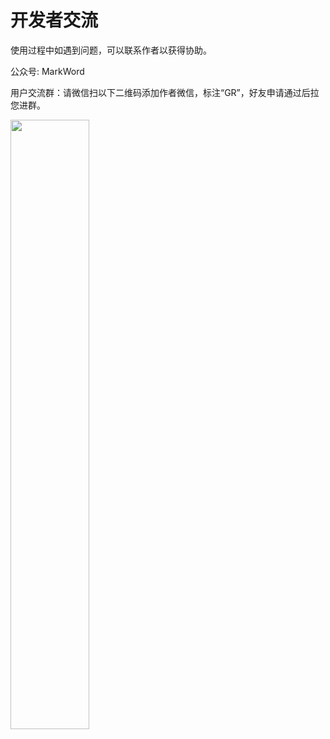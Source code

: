 # 开发者交流

使用过程中如遇到问题，可以联系作者以获得协助。

公众号: MarkWord

用户交流群：请微信扫以下二维码添加作者微信，标注“GR”，好友申请通过后拉您进群。

<div><img src="https://gingoimg.oss-cn-beijing.aliyuncs.com/ddd/qr.jpg" style="width: 50%"/></div>


